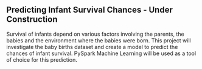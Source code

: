 ## Predicting Infant Survival Chances - Under Construction

Survival of infants depend on various factors involving the parents, the babies and the environment where the babies were born. This project will investigate the baby births dataset and create a model to predict the chances of infant survival. PySpark Machine Learning will be used as a tool of choice for this prediction.
